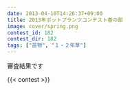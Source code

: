 ```yaml
---
date: 2013-04-10T14:26:37+09:00
title: 2013年ポットプランツコンテスト春の部
image: cover/spring.png
contest_id: 182
contest_dir: 182
tags: ["苗物", "１・２年草"]
---
```

審査結果です

{{< contest >}}
